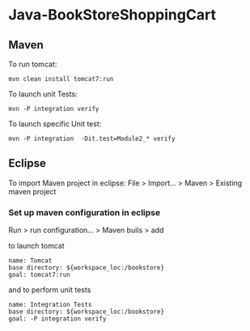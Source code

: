# Java-BookStoreShoppingCart


## Maven 

To run tomcat:

```
mvn clean install tomcat7:run
````

To launch unit Tests:

```
mvn -P integration verify
```

To launch specific Unit test:

```
mvn -P integration  -Dit.test=Module2_* verify
```


## Eclipse

To import Maven project in eclipse:
File > Import... > Maven > Existing maven project


### Set up maven configuration in eclipse

Run > run configuration... > Maven buils > add

to launch tomcat

```
name: Tomcat
base directory: ${workspace_loc:/bookstore}
goal: tomcat7:run
```

and to perform unit tests

```
name: Integration Tests
base directory: ${workspace_loc:/bookstore}
goal: -P integration verify
```


